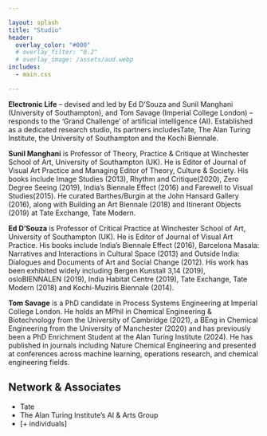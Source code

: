 ```yaml
---

layout: splash
title: "Studio"
header:
  overlay_color: "#000"
  # overlay_filter: "0.2"
  # overlay_image: /assets/aud.webp
includes:
  - main.css

---
```

**Electronic Life** – devised and led by Ed D’Souza and Sunil Manghani (University of Southampton), and Tom Savage (Imperial College London) – responds to the ‘Grand Challenge’ of artificial intelligence (AI). Established as a dedicated research studio, its partners includesTate, The Alan Turing Institute, the University of Southampton and the Kochi Biennale. 

**Sunil Manghani** is Professor of Theory, Practice & Critique at Winchester School of Art, University of Southampton (UK). He is Editor of Journal of Visual Art Practice and Managing Editor of Theory, Culture & Society. His books include Image Studies (2013), Rhythm and Critique(2020), Zero Degree Seeing (2019), India’s Biennale Effect (2016) and Farewell to Visual Studies(2015). He curated Barthes/Burgin at the John Hansard Gallery (2016), along with Building an Art Biennale (2018) and Itinerant Objects (2019) at Tate Exchange, Tate Modern.

**Ed D’Souza** is Professor of Critical Practice at Winchester School of Art, University of Southampton (UK). He is Editor of Journal of Visual Art Practice. His books include India’s Biennale Effect (2016), Barcelona Masala: Narratives and Interactions in Cultural Space (2013) and Outside India: Dialogues and Documents of Art and Social Change (2012). His work has been exhibited widely including Bergen Kunstall 3,14 (2019), osloBIENNALEN (2019), India Habitat Centre (2019), Tate Exchange, Tate Modern (2018) and Kochi-Muziris Biennale (2014).

**Tom Savage** is a PhD candidate in Process Systems Engineering at Imperial College London. He holds an MPhil in Chemical Engineering & Biotechnology from the University of Cambridge (2021), a BEng in Chemical Engineering from the University of Manchester (2020) and has previously been a PhD Enrichment Student at the Alan Turing Institute (2024). He has published in journals including Nature Chemical Engineering and presented at conferences across machine learning, operations research, and chemical engineering fields.

## Network & Associates
- Tate
- The Alan Turing Institute’s AI & Arts Group
- [+ individuals]